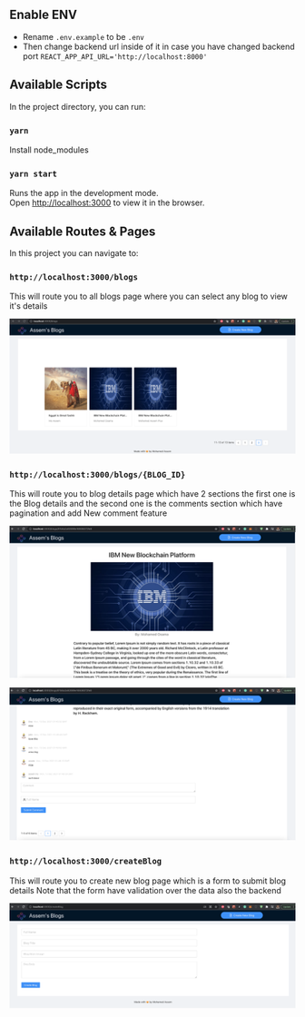 ## Enable ENV

- Rename `.env.example` to be `.env`
- Then change backend url inside of it in case you have changed backend port `REACT_APP_API_URL='http://localhost:8000'
`

## Available Scripts

In the project directory, you can run:

### `yarn`

Install node_modules

### `yarn start`

Runs the app in the development mode.\
Open [http://localhost:3000](http://localhost:3000) to view it in the browser.

## Available Routes & Pages

In this project you can navigate to:

### `http://localhost:3000/blogs`

This will route you to all blogs page where you can select any blog to view it's details

![All Blogs Page with Pagination](./public/allBlogs.png)

### `http://localhost:3000/blogs/{BLOG_ID}`

This will route you to blog details page which have 2 sections the first one is the
Blog details and the second one is the comments section which have pagination and add 
New comment feature

![Single blog page section 1](./public/singleBlog1.png)

![Single blog page section 2](./public/singleBlog2.png)

### `http://localhost:3000/createBlog`

This will route you to create new blog page which is a form to submit blog details
Note that the form have validation over the data also the backend

![Create Blog Page](./public/createBlog.png)
